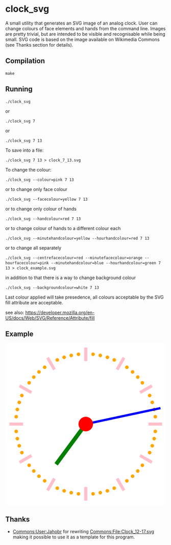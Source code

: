 # clock_svg
A small utility that generates an SVG image of an analog clock. User can change colours of face elements and hands from the command line. Images are pretty trivial, but are intended to be visible and recognisable while being small. SVG code is based on the image available on Wikimedia Commons (see Thanks section for details).

## Compilation

    make

## Running

    ./clock_svg
  
  or
  
    ./clock_svg 7
  
  or
  
    ./clock_svg 7 13

To save into a file:

    ./clock_svg 7 13 > clock_7_13.svg

To change the colour:

    ./clock_svg --colour=pink 7 13
  
  or to change only face colour
  
    ./clock_svg --facecolour=yellow 7 13
  
  or to change only colour of hands
  
    ./clock_svg --handcolour=red 7 13
  
  or to change colour of hands to a different colour each
  
    ./clock_svg --minutehandcolour=yellow --hourhandcolour=red 7 13

  or to change all separately
  
    ./clock_svg --centrefacecolour=red --minutefacecolour=orange --hourfacecolour=pink --minutehandcolour=blue --hourhandcolour=green 7 13 > clock_example.svg
  
  in addition to that there is a way to change background colour
  
    ./clock_svg --backgroundcolour=white 7 13
  
Last colour applied will take presedence, all colours acceptable by the SVG fill attribute are acceptable.

  see also: https://developer.mozilla.org/en-US/docs/Web/SVG/Reference/Attribute/fill

## Example

![Clock Example](example/clock_example.svg)

## Thanks

* [Commons:User:Jahobr](https://commons.wikimedia.org/wiki/User:Jahobr) for rewriting [Commons:File:Clock_12-17.svg](https://commons.wikimedia.org/wiki/File:Clock_12-27.svg) making it possible to use it as a template for this program.
